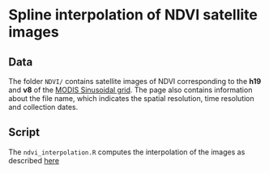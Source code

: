 # Spline interpolation of NDVI satellite images

## Data
The folder `NDVI/` contains satellite images of NDVI corresponding to
the **h19** and **v8** of the [MODIS Sinusoidal
grid](https://lpdaac.usgs.gov/products/modis_products_table/modis_overview). The
page also contains information about the file name, which indicates
the spatial resolution, time resolution and collection dates.



## Script
The `ndvi_interpolation.R` computes the interpolation of the images as
described
[here](http://mkao006.blogspot.it/2014/08/spline-interpolation-of-temporal.html)

